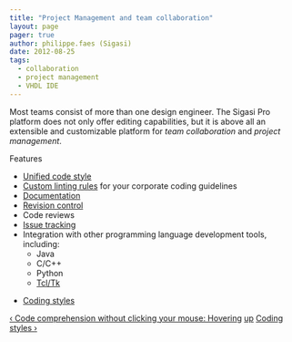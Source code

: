 ```yaml
---
title: "Project Management and team collaboration"
layout: page 
pager: true
author: philippe.faes (Sigasi)
date: 2012-08-25
tags: 
  - collaboration
  - project management
  - VHDL IDE
---
```

<div class="content">
<p>Most teams consist of more than one design engineer. The Sigasi Pro platform does not only offer editing capabilities, but it is above all an extensible and customizable platform for <em>team collaboration</em> and <em>project management</em>.   </p>	<p>Features</p>	<ul><li><a href="/content/coding-styles">Unified code style</a></li>		<li><a href="/custom-linting">Custom linting rules</a> for your corporate coding guidelines</li>		<li><a href="/content/generate-vhdl-doxygen-documentation-sigasi">Documentation</a></li>		<li><a href="/doc/latest/revision_control">Revision control</a></li>		<li>Code reviews</li>		<li><a href="http://wiki.eclipse.org/Mylyn" class="elf-external elf-icon">Issue tracking</a></li>		<li>Integration with other programming language development tools, including:	<ul><li>Java</li>		<li>C/C++</li>		<li>Python</li>		<li><a href="/content/eclipse-tcl-support-sigasi">Tcl/Tk</a></li>	</ul></li>	</ul>  <div id="book-navigation-1518" class="book-navigation">    <ul class="menu"><li class="collapsed first last"><a href="/content/coding-styles">Coding styles</a></li></ul>        <div class="page-links clear-block">              <a href="/content/code-comprehension-without-clicking-your-mouse-hovering" class="page-previous" title="Go to previous page">&#8249; Code comprehension without clicking your mouse: Hovering</a>                    <a href="/knowledge-base" class="page-up" title="Go to parent page">up</a>                    <a href="/content/coding-styles" class="page-next" title="Go to next page">Coding styles &#8250;</a>          </div>      </div>  </div>

